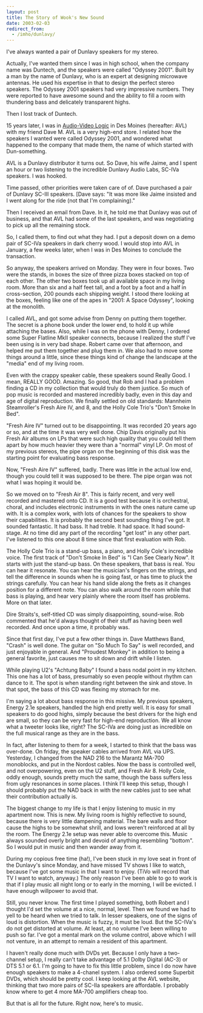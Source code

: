 ```yaml
---
layout: post
title: The Story of Wook's New Sound
date: 2003-02-03
redirect_from:
  - /imho/dunlavy/
---
```


I've always wanted a pair of Dunlavy speakers for my stereo.

Actually, I've wanted them since I was in high school, when the
company name was Duntech, and the speakers were called "Odyssey 2001". 
Built by a man by the name of Dunlavy, who is an expert at designing microwave 
antennas. He used his expertise in that to design the perfect stereo speakers. 
The Odyssey 2001 speakers had very impressive numbers. They were reported to 
have awesome sound and the ability to fill a room with thundering bass and delicately
transparent highs.

Then I lost track of Duntech.

15 years later, I was in [Audio-Video
Logic](https://www.audiovideologic.com/) in Des Moines (hereafter: AVL) 
with my friend Dave M. AVL is a very high-end store. I related how the speakers 
I wanted were called Odyssey 2001, and wondered what happened to the company 
that made them, the name of which started with Dun-something.

AVL is a Dunlavy distributor it turns out. So Dave, his wife
Jaime, and I spent an hour or two listening to the incredible Dunlavy Audio 
Labs, SC-IVa speakers. I was hooked.

Time passed, other priorities were taken care of of. Dave purchased
a pair of Dunlavy SC-III speakers. [Dave says: "It was more like Jaime 
insisted and I went along for the ride (not that I'm complaining)."

Then I received an email from Dave. In it, he told me that Dunlavy
was out of business, and that AVL had some of the last speakers, and was negotiating 
to pick up all the remaining stock.

So, I called them, to find out what they had. I put a deposit
down on a demo pair of SC-IVa speakers in dark cherry wood. I would stop into 
AVL in January, a few weeks later, when I was in Des Moines to conclude the 
transaction.

So anyway, the speakers arrived on Monday. They were in four
boxes. Two were the stands, in boxes the size of three pizza boxes stacked on 
top of each other. The other two boxes took up all available space in my living 
room. More than six and a half feet tall, and a foot by a foot and a half in 
cross-section, 200 pounds each shipping weight. I stood there looking at the 
boxes, feeling like one of the apes in "2001: A Space Odyssey", looking 
at the monolith.

I called AVL, and got some advise from Denny on putting them
together. The secret is a phone book under the lower end, to hold it up while 
attaching the bases. Also, while I was on the phone with Denny, I ordered some
Super Flatline MkII
speaker connects, because I realized the stuff I've been using is in very bad 
shape. Robert came over that afternoon, and helped me put them together and 
plug them in. We also had to move some things around a little, since these things 
kind of change the landscape at the "media" end of my living room.

Even with the crappy speaker cable, these speakers sound Really
Good. I mean, REALLY GOOD. Amazing. So good, that Rob and I had a problem finding 
a CD in my collection that would truly do them justice. So much of pop music 
is recorded and mastered incredibly badly, even in this day and age of digital 
reproduction. We finally settled on old standards: Mannheim Steamroller's Fresh 
Aire IV, and 8, and the Holly Cole Trio's "Don't Smoke In Bed".

"Fresh Aire IV" turned out to be disappointing. It
was recorded 20 years ago or so, and at the time it was very well done. Chip 
Davis originally put his Fresh Air albums on LPs that were such high quality 
that you could tell them apart by how much heavier they were than a "normal" 
vinyl LP. On most of my previous stereos, the pipe organ on the beginning of 
this disk was the starting point for evaluating bass response.

Now, "Fresh Aire IV" suffered, badly. There was little
in the actual low end, though you could tell it was supposed to be there. The 
pipe organ was not what I was hoping it would be.

So we moved on to "Fresh Air 8". This is fairly recent,
and very well recorded and mastered onto CD. It is a good test because it is 
orchestral, choral, and includes electronic instruments in with the ones nature 
came up with. It is a complex work, with lots of chances for the speakers to 
show their capabilities. It is probably the second best sounding thing I've 
got. It sounded fantastic. It had bass. It had treble. It had space. It had 
sound-stage. At no time did any part of the recording "get lost" in 
any other part. I've listened to this one about 8 time since that first evaluation 
with Rob.

The Holly Cole Trio is a stand-up bass, a piano, and Holly Cole's
incredible voice. The first track of "Don't Smoke In Bed" is "I 
Can See Clearly Now". It starts with just the stand-up bass. On these speakers, 
that bass is real. You can hear it resonate. You can hear the musician's fingers 
on the strings, and tell the difference in sounds when he is going fast, or 
has time to pluck the strings carefully. You can hear his hand slide along the 
frets as it changes position for a different note. You can also walk around 
the room while that bass is playing, and hear very plainly where the room itself 
has problems. More on that later.

Dire Straits's, self-titled CD was simply disappointing, sound-wise.
Rob commented that he'd always thought of their stuff as having been well recorded. 
And once upon a time, it probably was.

Since that first day, I've put a few other things in. Dave Matthews
Band, "Crash" is well done. The guitar on "So Much To Say" 
is well recorded, and just enjoyable in general. And "Proudest Monkey" 
in addition to being a general favorite, just causes me to sit down and drift 
while I listen.

While playing U2's "Achtung Baby" I found a bass nodal
point in my kitchen. This one has a lot of bass, presumably so even people without 
rhythm can dance to it. The spot is when standing right between the sink and 
stove. In that spot, the bass of this CD was flexing my stomach for me.

I'm saying a lot about bass response in this missive. My previous
speakers, Energy 2.1e speakers, handled the high end pretty well. It is easy 
for small speakers to do good highs, simply because the best drivers for the 
high end are small, so they can be very fast for high-end reproduction. We all 
know what a tweeter looks like, right? The SC-IVa are doing just as incredible 
on the full musical range as they are in the bass.

In fact, after listening to them for a week, I started to think
that the bass was over-done. On friday, the speaker cables arrived from AVL 
via UPS. Yesterday, I changed from the NAD 216 to the Marantz MA-700 monoblocks, 
and put in the Nordost cables. Now the bass is controlled well, and not overpowering, 
even on the U2 stuff, and Fresh Air 8. Holly Cole, oddly enough, sounds pretty 
much the same, though the bass suffers less from ugly resonances in some places. 
I think I'll keep this setup, though I should probably put the NAD back in with 
the new cables just to see what their contribution actually is.

The biggest change to my life is that I enjoy listening to music
in my apartment now. This is new. My living room is highly reflective to sound, 
because there is very little dampening material. The bare walls and floor cause 
the highs to be somewhat shrill, and lows weren't reinforced at all by the room. 
The Energy 2.1e setup was never able to overcome this. Music always sounded 
overly bright and devoid of anything resembling "bottom". So I would 
put in music and then wander away from it.

During my copious free time (ha!), I've been stuck in my love
seat in front of the Dunlavy's since Monday, and have missed TV shows I like 
to watch, because I've got some music in that I want to enjoy. (TiVo will record 
that TV I want to watch, anyway.) The only reason I've been able to go to work 
is that if I play music all night long or to early in the morning, I will be 
evicted. I have enough willpower to avoid that.

Still, you never know. The first time I played something, both
Robert and I thought I'd set the volume at a nice, normal, level. Then we found 
we had to yell to be heard when we tried to talk. In lesser speakers, one of 
the signs of loud is distortion. When the music is fuzzy, it must be loud. But 
the SC-IVa's do not get distorted at volume. At least, at no volume I've been 
willing to push so far. I've got a mental mark on the volume control, above 
which I will not venture, in an attempt to remain a resident of this apartment.

I haven't really done much with DVDs yet. Because I only have
a two-channel setup, I really can't take advantage of 5.1 Dolby Digital (AC-3) 
or DTS 5.1 or 6.1. I'm going to have to fix this little problem, since I do 
now have enough speakers to make a 4-chanel system. I also ordered some Superbit
DVDs, which should be pretty cool. I keep looking at the AVL website, thinking
that two more pairs of SC-IIa speakers are affordable. I probably know where 
to get 4 more MA-700 amplifiers cheap too.

But that is all for the future. Right now, here's to music.
